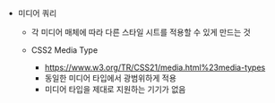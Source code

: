 * 미디어 쿼리
    * 각 미디어 매체에 따라 다른 스타일 시트를 적용할 수 있게 만드는 것

    * CSS2 Media Type
        * https://www.w3.org/TR/CSS21/media.html%23media-types
        * 동일한 미디어 타입에서 광범위하게 적용
        * 미디어 타입을 제대로 지원하는 기기가 없음